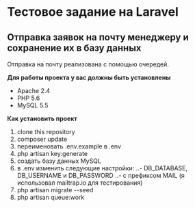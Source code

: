# Тестовое задание на Laravel

## Отправка заявок на почту менеджеру и сохранение их в базу данных

Отправка на почту реализована с помощью очередей.

**Для работы проекта у вас должны быть установлены**

- Apache 2.4
- PHP 5.6
- MySQL 5.5

**Как установить проект**

1.  clone this repository
2.  composer update
3.  переименовать .env.example в .env
4.  php artisan key:generate
5.  создать базу данных MySQL
6.  в .env изменить следующие настройки:
    ..- DB_DATABASE, DB_USERNAME и DB_PASSWORD
    ..- с префиксом MAIL (я использовал mailtrap.io для тестирования)
7.  php artisan migrate --seed
8.  php artisan queue:work
